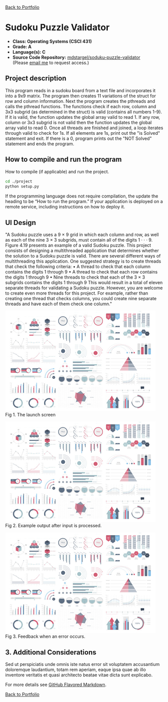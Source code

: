 [Back to Portfolio](./)

Sudoku Puzzle Validator
=======================

-   **Class: Operating Systems (CSCI 431)** 
-   **Grade: A** 
-   **Language(s): C** 
-   **Source Code Repository:** [mdstargel/soduku-puzzle-validator](https://github.com/mdstargel/soduku-puzzle-validator)  
    (Please [email me](mailto:mdstargel@csustudent.net?subject=GitHub%20Access%20-%20Sudoku%20Project) to request access.)
    
## Project description

This program reads in a sudoku board from a text file and incorporates it into a 9x9 matrix. The program then creates 11 variations of the struct for row and column information. Next the program creates the pthreads and calls the pthread functions. The functions check if each row, column and 3x3 subgrid (as determined in the struct) is valid (contains all numbers 1-9). If it is valid, the function updates the global array valid to read 1. If any row, column or 3x3 subgrid is not valid then the function updates the global array valid to read 0. Once all threads are finished and joined, a loop iterates through valid to check for 1s. If all elements are 1s, print out the "is Solved" statement and exit. If there is a 0, program prints out the "NOT Solved" statement and ends the program.

## How to compile and run the program

How to compile (if applicable) and run the project.

```bash
cd ./project
python setup.py
```

If the programming language does not require compilation, the update the heading to be “How to run the program.” If your application is deployed on a remote service, including instructions on how to deploy it.

## UI Design

"A Sudoku puzzle uses a 9 × 9 grid in which each column and row, as well as
each of the nine 3 × 3 subgrids, must contain all of the digits 1 · · · 9. Figure
4.19 presents an example of a valid Sudoku puzzle. This project consists of
designing a multithreaded application that determines whether the solution to
a Sudoku puzzle is valid. There are several different ways of multithreading this application. One
suggested strategy is to create threads that check the following criteria:
• A thread to check that each column contains the digits 1 through 9
• A thread to check that each row contains the digits 1 through 9
• Nine threads to check that each of the 3 × 3 subgrids contains the digits 1
through 9
This would result in a total of eleven separate threads for validating a
Sudoku puzzle. However, you are welcome to create even more threads for
this project. For example, rather than creating one thread that checks columns, you could create nine separate threads and have each of them check
one column."



![screenshot](images/dummy_thumbnail.jpg)  
Fig 1. The launch screen

![screenshot](images/dummy_thumbnail.jpg)  
Fig 2. Example output after input is processed.

![screenshot](images/dummy_thumbnail.jpg)  
Fig 3. Feedback when an error occurs.

## 3. Additional Considerations

Sed ut perspiciatis unde omnis iste natus error sit voluptatem accusantium doloremque laudantium, totam rem aperiam, eaque ipsa quae ab illo inventore veritatis et quasi architecto beatae vitae dicta sunt explicabo. 

For more details see [GitHub Flavored Markdown](https://guides.github.com/features/mastering-markdown/).

[Back to Portfolio](./)
